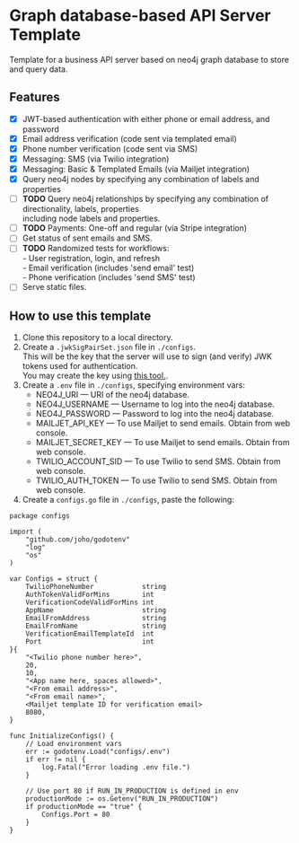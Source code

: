 # Graph database-based API Server Template
 Template for a business API server based on neo4j graph database to store and query data.

## Features
- [X] JWT-based authentication with either phone or email address, and password
- [X] Email address verification (code sent via templated email)
- [X] Phone number verification (code sent via SMS)
- [X] Messaging: SMS (via Twilio integration)
- [X] Messaging: Basic & Templated Emails (via Mailjet integration)
- [X] Query neo4j nodes by specifying any combination of labels and properties
- [ ] **TODO** Query neo4j relationships by specifying any combination of directionality, labels, properties \
      including node labels and properties.
- [ ] **TODO** Payments: One-off and regular (via Stripe integration)
- [ ] Get status of sent emails and SMS. 
- [ ] **TODO** Randomized tests for workflows: \
      - User registration, login, and refresh \
      - Email verification (includes 'send email' test) \
      - Phone verification (includes 'send SMS' test)
- [ ] Serve static files.

## How to use this template
1. Clone this repository to a local directory.
2. Create a `.jwkSigPairSet.json` file in `./configs`. \
    This will be the key that the server will use to sign (and verify) JWK tokens used for authentication. \
    You may create the key using [this tool.](https://mkjwk.org/).
3. Create a `.env` file in `./configs`, specifying environment vars:
   - NEO4J_URI — URI of the neo4j database.
   - NEO4J_USERNAME — Username to log into the neo4j database.
   - NEO4J_PASSWORD — Password to log into the neo4j database.
   - MAILJET_API_KEY — To use Mailjet to send emails. Obtain from web console.
   - MAILJET_SECRET_KEY — To use Mailjet to send emails. Obtain from web console.
   - TWILIO_ACCOUNT_SID — To use Twilio to send SMS. Obtain from web console.
   - TWILIO_AUTH_TOKEN — To use Twilio to send SMS. Obtain from web console.
4. Create a `configs.go` file in `./configs`, paste the following:

```
package configs

import (
	"github.com/joho/godotenv"
	"log"
	"os"
)

var Configs = struct {
	TwilioPhoneNumber            string
	AuthTokenValidForMins        int
	VerificationCodeValidForMins int
	AppName                      string
	EmailFromAddress             string
	EmailFromName                string
	VerificationEmailTemplateId  int
	Port                         int
}{
	"<Twilio phone number here>",
	20,
	10,
	"<App name here, spaces allowed>",
	"<From email address>",
	"<From email name>",
	<Mailjet template ID for verification email>
	8080,
}

func InitializeConfigs() {
	// Load environment vars
	err := godotenv.Load("configs/.env")
	if err != nil {
		log.Fatal("Error loading .env file.")
	}

	// Use port 80 if RUN_IN_PRODUCTION is defined in env
	productionMode := os.Getenv("RUN_IN_PRODUCTION")
	if productionMode == "true" {
		Configs.Port = 80
	}
}
```


